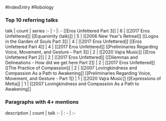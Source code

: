 #IndexEntry #Robology

### Top 10 referring talks
talk | count | series
:- | - |: -
[[Eros Unfettered Part 3]] | 6 | [[2017 Eros Unfettered]]
[[Equanimity (talk)]] | 5 | [[2006 New Year's Retreat]]
[[Logos in the Garden of Souls Part 3]] | 4 | [[2017 Eros Unfettered]]
[[Eros Unfettered Part 4]] | 4 | [[2017 Eros Unfettered]]
[[Preliminaries Regarding Voice, Movement, and Gesture - Part 3]] | 2 | [[2020 Vajra Music]]
[[Eros Unfettered Part 2]] | 2 | [[2017 Eros Unfettered]]
[[Dilemmas and Delineations - How did we get here Part 2]] | 2 | [[2017 Eros Unfettered]]
[[The Practice of Compassion]] | 2 | [[2007 Lovingkindness and Compassion As a Path to Awakening]]
[[Preliminaries Regarding Voice, Movement, and Gesture - Part 1]] | 1 | [[2020 Vajra Music]]
[[Expressions of Metta]] | 1 | [[2007 Lovingkindness and Compassion As a Path to Awakening]]

### Paragraphs with 4+ mentions
description | count | talk
:- | : - | :-

